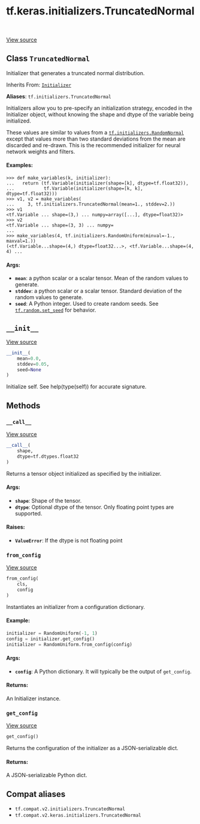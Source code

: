 <div itemscope itemtype="http://developers.google.com/ReferenceObject">
<meta itemprop="name" content="tf.keras.initializers.TruncatedNormal" />
<meta itemprop="path" content="Stable" />
<meta itemprop="property" content="__call__"/>
<meta itemprop="property" content="__init__"/>
<meta itemprop="property" content="from_config"/>
<meta itemprop="property" content="get_config"/>
</div>

# tf.keras.initializers.TruncatedNormal

<!-- Insert buttons and diff -->

<table class="tfo-notebook-buttons tfo-api" align="left">
</table>

<a target="_blank" href="/code/stable/tensorflow/python/ops/init_ops_v2.py">View source</a>



## Class `TruncatedNormal`

Initializer that generates a truncated normal distribution.

Inherits From: [`Initializer`](../../../tf/keras/initializers/Initializer.md)

**Aliases**: `tf.initializers.TruncatedNormal`

<!-- Placeholder for "Used in" -->

Initializers allow you to pre-specify an initialization strategy, encoded in
the Initializer object, without knowing the shape and dtype of the variable
being initialized.

These values are similar to values from a <a href="../../../tf/random_normal_initializer.md"><code>tf.initializers.RandomNormal</code></a>
except that values more than two standard deviations from the mean are
discarded and re-drawn. This is the recommended initializer for neural network
weights and filters.

#### Examples:



```
>>> def make_variables(k, initializer):
...   return (tf.Variable(initializer(shape=[k], dtype=tf.float32)),
...           tf.Variable(initializer(shape=[k, k], dtype=tf.float32)))
>>> v1, v2 = make_variables(
...     3, tf.initializers.TruncatedNormal(mean=1., stddev=2.))
>>> v1
<tf.Variable ... shape=(3,) ... numpy=array([...], dtype=float32)>
>>> v2
<tf.Variable ... shape=(3, 3) ... numpy=
...
>>> make_variables(4, tf.initializers.RandomUniform(minval=-1., maxval=1.))
(<tf.Variable...shape=(4,) dtype=float32...>, <tf.Variable...shape=(4, 4) ...
```

#### Args:


* <b>`mean`</b>: a python scalar or a scalar tensor. Mean of the random values
  to generate.
* <b>`stddev`</b>: a python scalar or a scalar tensor. Standard deviation of the
  random values to generate.
* <b>`seed`</b>: A Python integer. Used to create random seeds. See
  <a href="../../../tf/random/set_seed.md"><code>tf.random.set_seed</code></a> for behavior.

<h2 id="__init__"><code>__init__</code></h2>

<a target="_blank" href="/code/stable/tensorflow/python/ops/init_ops_v2.py">View source</a>

``` python
__init__(
    mean=0.0,
    stddev=0.05,
    seed=None
)
```

Initialize self.  See help(type(self)) for accurate signature.




## Methods

<h3 id="__call__"><code>__call__</code></h3>

<a target="_blank" href="/code/stable/tensorflow/python/ops/init_ops_v2.py">View source</a>

``` python
__call__(
    shape,
    dtype=tf.dtypes.float32
)
```

Returns a tensor object initialized as specified by the initializer.


#### Args:


* <b>`shape`</b>: Shape of the tensor.
* <b>`dtype`</b>: Optional dtype of the tensor. Only floating point types are
 supported.


#### Raises:


* <b>`ValueError`</b>: If the dtype is not floating point

<h3 id="from_config"><code>from_config</code></h3>

<a target="_blank" href="/code/stable/tensorflow/python/ops/init_ops_v2.py">View source</a>

``` python
from_config(
    cls,
    config
)
```

Instantiates an initializer from a configuration dictionary.


#### Example:



```python
initializer = RandomUniform(-1, 1)
config = initializer.get_config()
initializer = RandomUniform.from_config(config)
```

#### Args:


* <b>`config`</b>: A Python dictionary.
  It will typically be the output of `get_config`.


#### Returns:

An Initializer instance.


<h3 id="get_config"><code>get_config</code></h3>

<a target="_blank" href="/code/stable/tensorflow/python/ops/init_ops_v2.py">View source</a>

``` python
get_config()
```

Returns the configuration of the initializer as a JSON-serializable dict.


#### Returns:

A JSON-serializable Python dict.






## Compat aliases

* `tf.compat.v2.initializers.TruncatedNormal`
* `tf.compat.v2.keras.initializers.TruncatedNormal`


